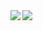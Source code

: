 
<img align="left" src="https://github-readme-stats.vercel.app/api?username=Aashs&count_private=true&line_height=21&show_icons=true&hide_border=true&theme=dracula"/>
<img align="left" src="https://github-readme-stats.vercel.app/api/top-langs/?usernameAashs&layout=compact&card_width=250&hide_border=true&theme=dracula"/>
